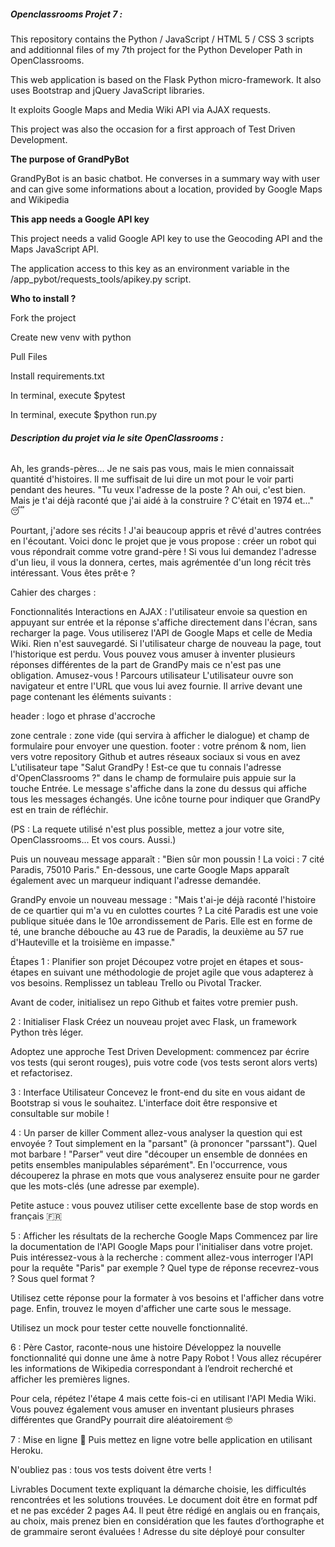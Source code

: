 ##### ****Openclassrooms Projet 7 :****

This repository contains the Python / JavaScript / HTML 5 / CSS 3 scripts and additionnal 
files of my 7th project for the Python Developer Path in OpenClassrooms.

This web application is based on the Flask Python micro-framework. It also uses Bootstrap 
and jQuery JavaScript libraries.

It exploits Google Maps and Media Wiki API via AJAX requests.

This project was also the occasion for a first approach of Test Driven Development.

**The purpose of GrandPyBot**

GrandPyBot is an basic chatbot. He converses in a summary way with user and can give some 
informations about a location, provided by Google Maps and Wikipedia

**This app needs a Google API key**

This project needs a valid Google API key to use the Geocoding API and the Maps JavaScript API.

The application access to this key as an environment variable in the /app_pybot/requests_tools/apikey.py script.

**Who to install ?**

Fork the project

Create new venv with python

Pull Files

Install requirements.txt

In terminal, execute $pytest

In terminal, execute $python run.py



###### **Description du projet via le site OpenClassrooms :**

Ah, les grands-pères... Je ne sais pas vous, mais le mien connaissait quantité d'histoires.
 Il me suffisait de lui dire un mot pour le voir parti pendant des heures. "Tu veux l'adresse de la poste ? Ah oui, c'est bien. Mais je t'ai déjà raconté que j'ai aidé à la construire ? C'était en 1974 et..." 😴

Pourtant, j'adore ses récits ! J'ai beaucoup appris et rêvé d'autres contrées en l'écoutant. Voici donc le projet que je vous propose : 
créer un robot qui vous répondrait comme votre grand-père ! Si vous lui demandez l'adresse d'un lieu, il vous la donnera, certes, mais agrémentée d'un long récit très intéressant. Vous êtes prêt·e ?

Cahier des charges :

Fonctionnalités
Interactions en AJAX : l'utilisateur envoie sa question en appuyant sur entrée et la réponse s'affiche directement dans l'écran, sans recharger la page.
Vous utiliserez l'API de Google Maps et celle de Media Wiki.
Rien n'est sauvegardé. Si l'utilisateur charge de nouveau la page, tout l'historique est perdu.
Vous pouvez vous amuser à inventer plusieurs réponses différentes de la part de GrandPy mais ce n'est pas une obligation. Amusez-vous !
Parcours utilisateur
L'utilisateur ouvre son navigateur et entre l'URL que vous lui avez fournie. Il arrive devant une page contenant les éléments suivants :

header : logo et phrase d'accroche

zone centrale : zone vide (qui servira à afficher le dialogue) et champ de formulaire pour envoyer une question.
footer : votre prénom & nom, lien vers votre repository Github et autres réseaux sociaux si vous en avez
L'utilisateur tape "Salut GrandPy ! Est-ce que tu connais l'adresse d'OpenClassrooms ?" dans le champ de formulaire 
puis appuie sur la touche Entrée. Le message s'affiche dans la zone du dessus qui affiche tous les messages échangés. Une icône tourne pour indiquer que GrandPy est en train de réfléchir.

(PS : La requete utilisé n'est plus possible, mettez a jour votre site, OpenClassrooms... Et vos cours. Aussi.)

Puis un nouveau message apparaît : "Bien sûr mon poussin ! La voici : 7 cité Paradis, 75010 Paris." 
En-dessous, une carte Google Maps apparaît également avec un marqueur indiquant l'adresse demandée.

GrandPy envoie un nouveau message : "Mais t'ai-je déjà raconté l'histoire de ce quartier qui m'a vu en culottes courtes ? 
La cité Paradis est une voie publique située dans le 10e arrondissement de Paris. Elle est en forme de té, une branche débouche au 43 rue de Paradis, 
la deuxième au 57 rue d'Hauteville et la troisième en impasse."

Étapes
1 : Planifier son projet
Découpez votre projet en étapes et sous-étapes en suivant une méthodologie de projet agile que vous adapterez à vos besoins. 
Remplissez un tableau Trello ou Pivotal Tracker.

Avant de coder, initialisez un repo Github et faites votre premier push.



2 : Initialiser Flask
Créez un nouveau projet avec Flask, un framework Python très léger.

Adoptez une approche Test Driven Development: commencez par écrire vos tests (qui seront rouges), 
puis votre code (vos tests seront alors verts) et refactorisez.



3 : Interface Utilisateur
Concevez le front-end du site en vous aidant de Bootstrap si vous le souhaitez. 
L'interface doit être responsive et consultable sur mobile !



4 : Un parser de killer
Comment allez-vous analyser la question qui est envoyée ? Tout simplement en la "parsant" 
(à prononcer "parssant"). Quel mot barbare ! "Parser" veut dire "découper un ensemble de données en petits ensembles manipulables séparément".
 En l'occurrence, vous découperez la phrase en mots que vous analyserez ensuite pour ne garder que les mots-clés (une adresse par exemple).

Petite astuce : vous pouvez utiliser cette excellente base de stop words en français 🇫🇷



5 : Afficher les résultats de la recherche Google Maps
Commencez par lire la documentation de l'API Google Maps pour l'initialiser dans votre projet. Puis intéressez-vous à la recherche : 
comment allez-vous interroger l'API pour la requête "Paris" par exemple ? Quel type de réponse recevrez-vous ? Sous quel format ?

Utilisez cette réponse pour la formater à vos besoins et l'afficher dans votre page. Enfin, trouvez le moyen d'afficher une carte sous le message.

Utilisez un mock pour tester cette nouvelle fonctionnalité.



6 : Père Castor, raconte-nous une histoire
Développez la nouvelle fonctionnalité qui donne une âme à notre Papy Robot ! Vous allez récupérer 
les informations de Wikipedia correspondant à l’endroit recherché et afficher les premières lignes.

Pour cela, répétez l'étape 4 mais cette fois-ci en utilisant l'API Media Wiki. 
Vous pouvez également vous amuser en inventant plusieurs phrases différentes que GrandPy pourrait dire aléatoirement 🤓


7 : Mise en ligne 🚀
Puis mettez en ligne votre belle application en utilisant Heroku.

N'oubliez pas : tous vos tests doivent être verts !

Livrables
Document texte expliquant la démarche choisie, les difficultés rencontrées et les solutions trouvées. 
Le document doit être en format pdf et ne pas excéder 2 pages A4. Il peut être rédigé en anglais ou en français, au choix, 
mais prenez bien en considération que les fautes d’orthographe et de grammaire seront évaluées !
Adresse du site déployé pour consulter
